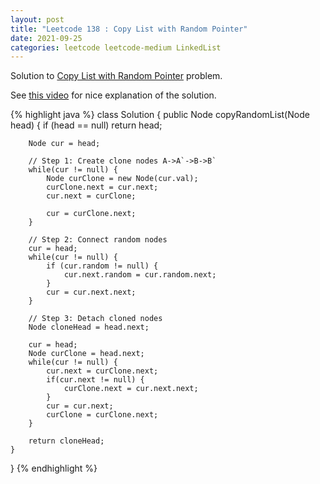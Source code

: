 ```yaml
---
layout: post
title: "Leetcode 138 : Copy List with Random Pointer"
date: 2021-09-25
categories: leetcode leetcode-medium LinkedList
---
```


Solution to [Copy List with Random Pointer][leetcode] problem.

See [this video][youtube] for nice explanation of the solution. 

{% highlight java %}
class Solution {
    public Node copyRandomList(Node head) {
        if (head == null)
            return head;
        
        Node cur = head;
        
        // Step 1: Create clone nodes A->A`->B->B`
        while(cur != null) {
            Node curClone = new Node(cur.val);
            curClone.next = cur.next;
            cur.next = curClone;
            
            cur = curClone.next;
        }
        
        // Step 2: Connect random nodes
        cur = head;
        while(cur != null) {
            if (cur.random != null) {
                cur.next.random = cur.random.next;
            }
            cur = cur.next.next;
        }
        
        // Step 3: Detach cloned nodes
        Node cloneHead = head.next;
        
        cur = head;
        Node curClone = head.next;
        while(cur != null) {
            cur.next = curClone.next;
            if(cur.next != null) {
                curClone.next = cur.next.next;
            }
            cur = cur.next;
            curClone = curClone.next;
        }
        
        return cloneHead;
    }
}
{% endhighlight %}

[leetcode]: https://leetcode.com/problems/copy-list-with-random-pointer/
[youtube]: https://www.youtube.com/watch?v=xbpUHSKoALg
